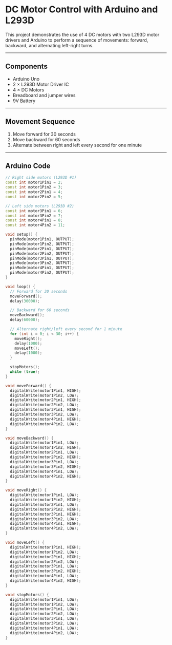 # DC Motor Control with Arduino and L293D

This project demonstrates the use of 4 DC motors with two L293D motor drivers and Arduino to perform a sequence of movements: forward, backward, and alternating left-right turns.

---

##  Components

- Arduino Uno
- 2 × L293D Motor Driver IC
- 4 × DC Motors
- Breadboard and jumper wires
- 9V Battery

---

##  Movement Sequence

1. Move forward for 30 seconds
2. Move backward for 60 seconds
3. Alternate between right and left every second for one minute

---

##  Arduino Code

```cpp
// Right side motors (L293D #1)
const int motor1Pin1 = 2;
const int motor1Pin2 = 3;
const int motor2Pin1 = 4;
const int motor2Pin2 = 5;

// Left side motors (L293D #2)
const int motor3Pin1 = 6;
const int motor3Pin2 = 7;
const int motor4Pin1 = 8;
const int motor4Pin2 = 11;

void setup() {
  pinMode(motor1Pin1, OUTPUT);
  pinMode(motor1Pin2, OUTPUT);
  pinMode(motor2Pin1, OUTPUT);
  pinMode(motor2Pin2, OUTPUT);
  pinMode(motor3Pin1, OUTPUT);
  pinMode(motor3Pin2, OUTPUT);
  pinMode(motor4Pin1, OUTPUT);
  pinMode(motor4Pin2, OUTPUT);
}

void loop() {
  // Forward for 30 seconds
  moveForward();
  delay(30000);

  // Backward for 60 seconds
  moveBackward();
  delay(60000);

  // Alternate right/left every second for 1 minute
  for (int i = 0; i < 30; i++) {
    moveRight();
    delay(1000);
    moveLeft();
    delay(1000);
  }

  stopMotors();
  while (true);
}

void moveForward() {
  digitalWrite(motor1Pin1, HIGH);
  digitalWrite(motor1Pin2, LOW);
  digitalWrite(motor2Pin1, HIGH);
  digitalWrite(motor2Pin2, LOW);
  digitalWrite(motor3Pin1, HIGH);
  digitalWrite(motor3Pin2, LOW);
  digitalWrite(motor4Pin1, HIGH);
  digitalWrite(motor4Pin2, LOW);
}

void moveBackward() {
  digitalWrite(motor1Pin1, LOW);
  digitalWrite(motor1Pin2, HIGH);
  digitalWrite(motor2Pin1, LOW);
  digitalWrite(motor2Pin2, HIGH);
  digitalWrite(motor3Pin1, LOW);
  digitalWrite(motor3Pin2, HIGH);
  digitalWrite(motor4Pin1, LOW);
  digitalWrite(motor4Pin2, HIGH);
}

void moveRight() {
  digitalWrite(motor1Pin1, LOW);
  digitalWrite(motor1Pin2, HIGH);
  digitalWrite(motor2Pin1, LOW);
  digitalWrite(motor2Pin2, HIGH);
  digitalWrite(motor3Pin1, HIGH);
  digitalWrite(motor3Pin2, LOW);
  digitalWrite(motor4Pin1, HIGH);
  digitalWrite(motor4Pin2, LOW);
}

void moveLeft() {
  digitalWrite(motor1Pin1, HIGH);
  digitalWrite(motor1Pin2, LOW);
  digitalWrite(motor2Pin1, HIGH);
  digitalWrite(motor2Pin2, LOW);
  digitalWrite(motor3Pin1, LOW);
  digitalWrite(motor3Pin2, HIGH);
  digitalWrite(motor4Pin1, LOW);
  digitalWrite(motor4Pin2, HIGH);
}

void stopMotors() {
  digitalWrite(motor1Pin1, LOW);
  digitalWrite(motor1Pin2, LOW);
  digitalWrite(motor2Pin1, LOW);
  digitalWrite(motor2Pin2, LOW);
  digitalWrite(motor3Pin1, LOW);
  digitalWrite(motor3Pin2, LOW);
  digitalWrite(motor4Pin1, LOW);
  digitalWrite(motor4Pin2, LOW);
}
